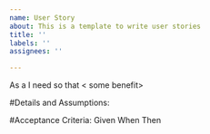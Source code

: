 ```yaml
---
name: User Story
about: This is a template to write user stories
title: ''
labels: ''
assignees: ''

---
```


As a <role> I need <some function> so that < some benefit>

#Details and Assumptions:

#Acceptance Criteria:
Given <some context>
When<certain action is taken>
Then <the outcome of the action is observed>
